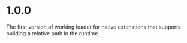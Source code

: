 # 1.0.0

The first version of working loader for native extenstions that supports building a relative path in the runtime.
